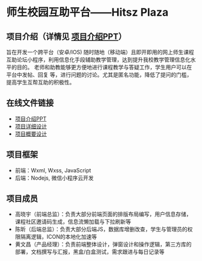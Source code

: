 # 师生校园互助平台——Hitsz Plaza

## 项目介绍（详情见 [项目介绍PPT](https://hityycc.github.io/hitPlaza/)）
旨在开发一个跨平台（安卓/IOS) 随时随地（移动端）且即开即用的网上师生课程互助论坛小程序，利用信息化手段辅助教学管理，达到提升我校教学管理信息化水平的目的。 老师和助教能够更方便地进行课程教学与答疑工作，学生用户可以在平台中发帖、回复 等，进行问题的讨论。尤其是匿名功能，降低了提问的门槛，提高学生互帮互助的积极性。

## 在线文件链接
- [项目介绍PPT](https://hityycc.github.io/hitPlaza/)
- [项目详细设计](https://hityycc.github.io/hitPlaza/xxsj.html)
- [项目概要设计](https://hityycc.github.io/hitPlaza/gysj.html)
  
## 项目框架
- 前端：Wxml, Wxss, JavaScript
- 后端：Nodejs, 微信小程序云开发
## 项目成员
- 高晓宇（前端总监）：负责大部分前端页面的排版布局编写，用户信息存储，课程社区邀请码生成，信息流懒加载与下拉刷新等
- 陈昕（后端总监）：负责大部分后端JS，数据库增删改查，学生与管理员的权限隔离逻辑，ICON的本地化加速等
- 黄文昌（产品经理）：负责前端整体设计，弹窗设计和操作逻辑，第三方库的部署，文档撰写与汇报，黑盒/白盒测试，需求跟进与每日记录等